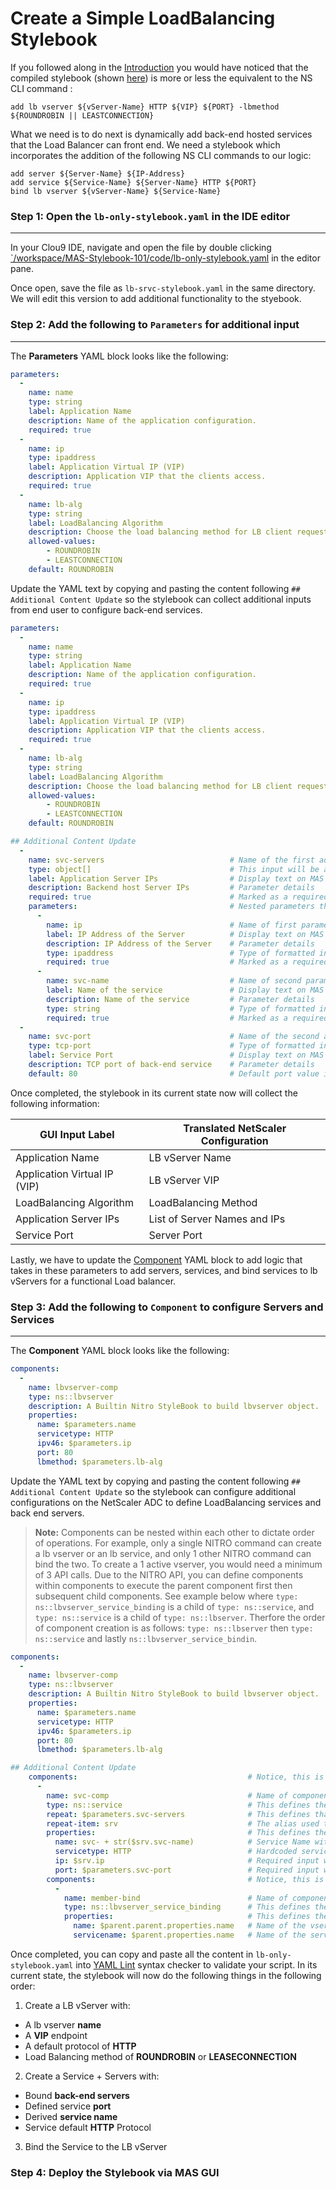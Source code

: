 # Create a Simple LoadBalancing Stylebook

If you followed along in the [Introduction](../) you would have noticed that the compiled stylebook (shown [here](../code/lb-only-stylebook.yaml)) is more or less the equivalent to the NS CLI command : 

```
add lb vserver ${vServer-Name} HTTP ${VIP} ${PORT} -lbmethod ${ROUNDROBIN || LEASTCONNECTION}
```

What we need is to do next is dynamically add back-end hosted services that the Load Balancer can front end. We need a stylebook which incorporates the addition of the following NS CLI commands to our logic: 

```
add server ${Server-Name} ${IP-Address}
add service ${Service-Name} ${Server-Name} HTTP ${PORT} 
bind lb vserver ${vServer-Name} ${Service-Name}
```

### Step 1: Open the `lb-only-stylebook.yaml` in the IDE editor
___

In your Clou9 IDE, navigate and open the file by double clicking [`/workspace/MAS-Stylebook-101/code/lb-only-stylebook.yaml](../code/lb-only-stylebook.yaml) in the editor pane. 

Once open, save the file as `lb-srvc-stylebook.yaml` in the same directory. We will edit this version to add additional functionality to the styebook. 

### Step 2: Add the following to `Parameters` for additional input
___

The **Parameters** YAML block looks like the following: 

```yaml
parameters:
  -
    name: name
    type: string
    label: Application Name
    description: Name of the application configuration.
    required: true
  -
    name: ip
    type: ipaddress
    label: Application Virtual IP (VIP)
    description: Application VIP that the clients access.
    required: true
  -
    name: lb-alg
    type: string
    label: LoadBalancing Algorithm 
    description: Choose the load balancing method for LB client requests.
    allowed-values:   
        - ROUNDROBIN
        - LEASTCONNECTION
    default: ROUNDROBIN
```

Update the YAML text by copying and pasting the content following `## Additional Content Update` so the stylebook can collect additional inputs from end user to configure back-end services. 

```yaml 
parameters:
  -
    name: name
    type: string
    label: Application Name
    description: Name of the application configuration.
    required: true
  -
    name: ip
    type: ipaddress
    label: Application Virtual IP (VIP)
    description: Application VIP that the clients access.
    required: true
  -
    name: lb-alg
    type: string
    label: LoadBalancing Algorithm 
    description: Choose the load balancing method for LB client requests.
    allowed-values:   
        - ROUNDROBIN
        - LEASTCONNECTION
    default: ROUNDROBIN

## Additional Content Update
  -
    name: svc-servers                            # Name of the first additional parameter input
    type: object[]                               # This input will be a dynamic list of objects, in our case a list of 'servers' with the following parameters: "ip" and "svc-name"  
    label: Application Server IPs                # Display text on MAS GUI for parameter input
    description: Backend host Server IPs         # Parameter details 
    required: true                               # Marked as a required input from end user
    parameters:                                  # Nested parameters that define objects in the list of objects for "svc-server" input parameter
      - 
        name: ip                                 # Name of first parameter for an object in "svc-servers" 
        label: IP Address of the Server          # Display text on MAS GUI for parameter input
        description: IP Address of the Server    # Parameter details
        type: ipaddress                          # Type of formatted input expected: IP address "192.168.10.10" for example.
        required: true                           # Marked as a required input from end user
      - 
        name: svc-name                           # Name of second parameter for an object in "svc-servers" 
        label: Name of the service               # Display text on MAS GUI for parameter input
        description: Name of the service         # Parameter details 
        type: string                             # Type of formatted input expected: "String" for example
        required: true                           # Marked as a required input from end user
  -
    name: svc-port                               # Name of the second additional parameter input
    type: tcp-port                               # Type of formatted input expected: Port "8080" for example
    label: Service Port                          # Display text on MAS GUI for parameter 
    description: TCP port of back-end service    # Parameter details 
    default: 80                                  # Default port value if one is not specified. 
```
Once completed, the stylebook in its current state now will collect the following information: 

GUI Input Label | Translated NetScaler Configuration
--- | ---
Application Name | LB vServer Name
Application Virtual IP (VIP) | LB vServer VIP
LoadBalancing Algorithm | LoadBalancing Method
Application Server IPs | List of Server Names and IPs
Service Port  | Server Port

Lastly, we have to update the [Component](../#Components) YAML block to add logic that takes in these parameters to add servers, services, and bind services to lb vServers for a functional Load balancer. 

### Step 3: Add the following to `Component` to configure Servers and Services
___

The **Component** YAML block looks like the following: 

```yaml
components:
  -
    name: lbvserver-comp
    type: ns::lbvserver
    description: A Builtin Nitro StyleBook to build lbvserver object.
    properties:
      name: $parameters.name
      servicetype: HTTP
      ipv46: $parameters.ip
      port: 80
      lbmethod: $parameters.lb-alg
```
Update the YAML text by copying and pasting the content following `## Additional Content Update` so the stylebook can configure additional configurations on the NetScaler ADC to define LoadBalancing services and back end servers. 

>**Note:** Components can be nested within each other to dictate order of operations. For example, only a single NITRO command can create a lb vserver or an lb service, and only 1 other NITRO command can bind the two. To create a 1 active vserver, you would need a minimum of 3 API calls. Due to the NITRO API, you can define components within components to execute the parent component first then subsequent child components. See example below where `type: ns::lbvserver_service_binding` is a child of `type: ns::service`, and `type: ns::service` is a child of `type: ns::lbserver`. Therfore the order of component creation is as follows: `type: ns::lbserver` then `type: ns::service` and lastly `ns::lbvserver_service_bindin`.

```yaml
components:
  -
    name: lbvserver-comp
    type: ns::lbvserver
    description: A Builtin Nitro StyleBook to build lbvserver object.
    properties:
      name: $parameters.name
      servicetype: HTTP
      ipv46: $parameters.ip
      port: 80
      lbmethod: $parameters.lb-alg

## Additional Content Update
    components:                                      # Notice, this is a component (ns::service) under a component under (ns::lbvserver) which means it executes after the prior succeeds. a service is created with a lb vserver is made. 
      -
        name: svc-comp                               # Name of component for reference
        type: ns::service                            # This defines the type of component from the imported stylebook referred to by the alias `ns`. Corresponds to built-in NITRO API
        repeat: $parameters.svc-servers              # This defines that the following parameter "svc-servers" which was defined a list of object will be repeated with the following component and properties. Think of this as a "for" loop in programming.
        repeat-item: srv                             # The alias used to refer to one object in "svc-servers"
        properties:                                  # This defines the needed values of "type: ns::service"
          name: svc- + str($srv.svc-name)            # Service Name with naming convention "svc-{name parameter in server object}""
          servicetype: HTTP                          # Hardcoded service type
          ip: $srv.ip                                # Required input when defining a NS service derived by the IP parameter of the server object.
          port: $parameters.svc-port                 # Required input when defining a NS service derived from the "svc-port" parameter.
        components:                                  # Notice, this is a component (ns::lbvserver_service_binding) under a component under (ns::service) which means it executes after the prior succeeds. A service is bound to a lb vserver once the service is made.
          -
            name: member-bind                        # Name of component for reference
            type: ns::lbvserver_service_binding      # This defines the type of component from the imported stylebook referred to by the alias `ns`. Corresponds to built-in NITRO API
            properties:                              # This defines the needed values of "type: ns::lbvserver_service_binding"
              name: $parent.parent.properties.name   # Name of the vserver to bind to. Value here is derived by the grand-parent component's value for "name" 
              servicename: $parent.properties.name   # Name of the service to bind to. Value here is derived by the parent component's value for "name" 
```

Once completed, you can copy and paste all the content in `lb-only-stylebook.yaml` into [YAML Lint](http://www.yamllint.com/) syntax checker to validate your script. In its current state, the stylebook will now do the following things in the following order: 

1. Create a LB vServer with:
  * A lb vserver **name**
  * A **VIP** endpoint
  * A default protocol of **HTTP** 
  * Load Balancing method of **ROUNDROBIN** or **LEASECONNECTION**

2. Create a Service + Servers with:
  * Bound **back-end servers**
  * Defined service **port**
  * Derived **service name** 
  * Service default **HTTP** Protocol
  
3. Bind the Service to the LB vServer

### Step 4: Deploy the Stylebook via MAS GUI

